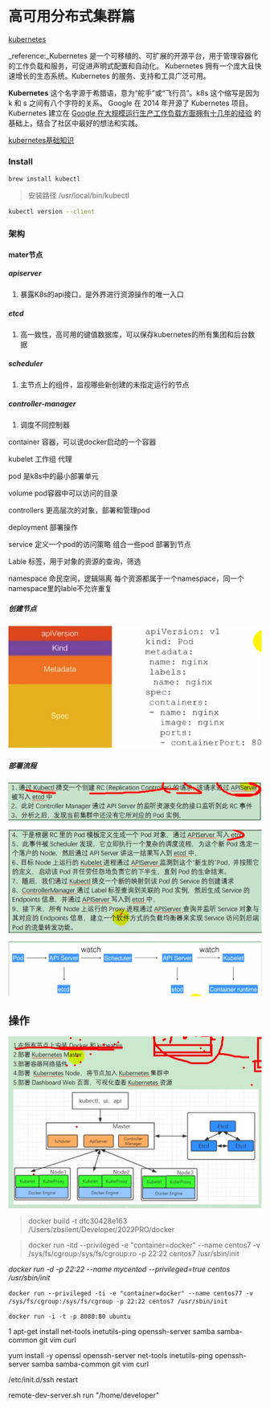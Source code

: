 # 高可用分布式集群篇



[kubernetes](https://kubernetes.io/zh/docs/home/)

_reference:_Kubernetes 是一个可移植的、可扩展的开源平台，用于管理容器化的工作负载和服务，可促进声明式配置和自动化。 Kubernetes 拥有一个庞大且快速增长的生态系统。Kubernetes 的服务、支持和工具广泛可用。

**Kubernetes** 这个名字源于希腊语，意为“舵手”或“飞行员”。k8s 这个缩写是因为 k 和 s 之间有八个字符的关系。 Google 在 2014 年开源了 Kubernetes 项目。Kubernetes 建立在 [Google 在大规模运行生产工作负载方面拥有十几年的经验](https://research.google/pubs/pub43438) 的基础上，结合了社区中最好的想法和实践。

[kubernetes基础知识](https://kubernetes.io/zh/docs/tutorials/kubernetes-basics/)

### Install

```bash
brew install kubectl 
```

> 安装路径 /usr/local/bin/kubectl

```bash
kubectl version --client
```

### 架构

#### mater节点

##### apiserver

1. 暴露K8s的api接口，是外界进行资源操作的唯一入口 

##### etcd

1. 高一致性，高可用的键值数据库，可以保存kubernetes的所有集团和后台数据

##### scheduler

1. 主节点上的组件，监视哪些新创建的未指定运行的节点

##### controller-manager

1. 调度不同控制器



container 容器，可以说docker启动的一个容器

kubelet 工作组 代理

pod 是k8s中的最小部署单元

volume pod容器中可以访问的目录

controllers 更高层次的对象，部署和管理pod

deployment 部署操作

service 定义一个pod的访问策略 组合一些pod  部署到节点

Lable 标签，用于对象的资源的查询，筛选 

namespace 命民空间，逻辑隔离 每个资源都属于一个namespace，同一个namespace里的lable不允许重复

##### 创建节点

![image-20220322112732447](https://raw.githubusercontent.com/zbsilent/imag/main/img/2022/image-20220322112732447.png)

##### 部署流程



![image-20220322113336799](https://raw.githubusercontent.com/zbsilent/imag/main/img/2022/image-20220322113336799.png)

![image-20220322113405806](https://raw.githubusercontent.com/zbsilent/imag/main/img/2022/image-20220322113405806.png)

![image-20220322112931980](https://raw.githubusercontent.com/zbsilent/imag/main/img/2022/image-20220322112931980.png)

## 操作

![image-20220322113955964](https://raw.githubusercontent.com/zbsilent/imag/main/img/2022/image-20220322113955964.png)



> docker build -t dfc30428e163 /Users/zbsilent/Developer/2022PRO/docker

> docker run -itd --privileged -e "container=docker" --name centos7   -v /sys/fs/cgroup:/sys/fs/cgroup:ro -p 22:22 centos7 /usr/sbin/init



*docker run -d -p 22:22 --name mycentod --privileged=true centos /usr/sbin/init*

```
docker run --privileged -ti -e "container=docker" --name centos77 -v /sys/fs/cgroup:/sys/fs/cgroup -p 22:22 centos7 /usr/sbin/init
```



```shell
docker run -i -t -p 8080:80 ubuntu
```

1  apt-get install net-tools inetutils-ping openssh-server samba samba-common git vim curl

yum install -y openssl openssh-server net-tools inetutils-ping openssh-server samba samba-common git vim curl





/etc/init.d/ssh restart

remote-dev-server.sh run "/home/developer"